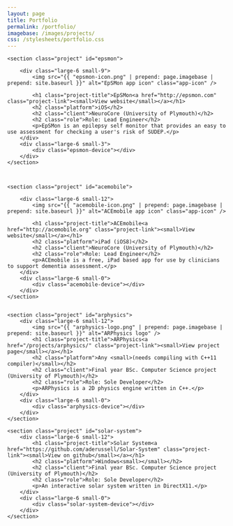 ```yaml
---
layout: page
title: Portfolio
permalink: /portfolio/
imagebase: /images/projects/
css: /stylesheets/portfolio.css
---
```


<div>

	<section class="project" id="epsmon">
		
		<div class="large-6 small-9">
			<img src="{{ "epsmon-icon.png" | prepend: page.imagebase | prepend: site.baseurl }}" alt="EpSMon app icon" class="app-icon" />
		
        	<h1 class="project-title">EpSMon<a href="http://epsmon.com" class="project-link"><small>View website</small></a></h1>
        	<h2 class="platform">iOS</h2>
        	<h2 class="client">NeuroCore (University of Plymouth)</h2>
        	<h2 class="role">Role: Lead Engineer</h2>
        	<p>EpSMon is an epilepsy self monitor that provides an easy to use assessment for checking a user's risk of SUDEP.</p>
        </div>
        <div class="large-6 small-3">
        	<div class="epsmon-device"></div>
        </div>
    </section>
    


    <section class="project" id="acemobile">
    
    	<div class="large-6 small-12">
    		<img src="{{ "acemobile-icon.png" | prepend: page.imagebase | prepend: site.baseurl }}" alt="ACEmobile app icon" class="app-icon" />
    	
			<h1 class="project-title">ACEmobile<a href="http://acemobile.org" class="project-link"><small>View website</small></a></h1>
			<h2 class="platform">iPad (iOS8)</h2>
			<h2 class="client">NeuroCore (University of Plymouth)</h2>
			<h2 class="role">Role: Lead Engineer</h2>
			<p>ACEmobile is a free, iPad based app for use by clinicians to support dementia assessment.</p>
        </div>
        <div class="large-6 small-0">
        	<div class="acemobile-device"></div>
        </div>
    </section>

                    
    <section class="project" id="arphysics">
    	<div class="large-6 small-12">
			<img src="{{ "arphysics-logo.png" | prepend: page.imagebase | prepend: site.baseurl }}" alt="ARPhysics logo" />
			<h1 class="project-title">ARPhysics<a href="/projects/arphysics/" class="project-link"><small>View project page</small></a></h1>
			<h2 class="platform">Any <small>(needs compiling with C++11 compiler)</small></h2>
			<h2 class="client">Final year BSc. Computer Science project (University of Plymouth)</h2>
			<h2 class="role">Role: Sole Developer</h2>
			<p>ARPhysics is a 2D physics engine written in C++.</p>
        </div>
        <div class="large-6 small-0">
        	<div class="arphysics-device"></div>
        </div>
    </section>
    
    <section class="project" id="solar-system">
    	<div class="large-6 small-12">
			<h1 class="project-title">Solar System<a href="https://github.com/aderussell/Solar-System" class="project-link"><small>View on github</small></a></h1>
			<h2 class="platform">Windows<small></small></h2>
			<h2 class="client">Final year BSc. Computer Science project (University of Plymouth)</h2>
			<h2 class="role">Role: Sole Developer</h2>
			<p>An interactive solar system written in DirectX11.</p>
        </div>
        <div class="large-6 small-0">
        	<div class="solar-system-device"></div>
        </div>
    </section>
    
</div>